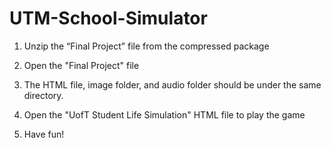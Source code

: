 # UTM-School-Simulator

1. Unzip the “Final Project” file from the compressed package 

2. Open the "Final Project" file

3. The HTML file, image folder, and audio folder should be under the same directory.

4. Open the "UofT Student Life Simulation" HTML file to play the game

5. Have fun!
